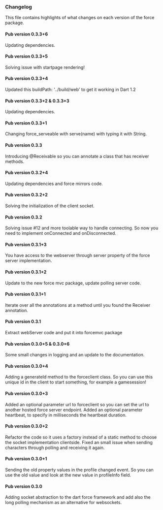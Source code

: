 ### Changelog ###

This file contains highlights of what changes on each version of the force package.

#### Pub version 0.3.3+6 ####

Updating dependencies.

#### Pub version 0.3.3+5 ####

Solving issue with startpage rendering!

#### Pub version 0.3.3+4 ####

Updated this buildPath: '../build/web' to get it working in Dart 1.2

#### Pub version 0.3.3+2 & 0.3.3+3 ####

Updating dependencies.

#### Pub version 0.3.3+1 ####

Changing force_serveable with serve(name) with typing it with String.

#### Pub version 0.3.3 ####

Introducing @Receivable so you can annotate a class that has receiver methods.

#### Pub version 0.3.2+4 ####

Updating dependencies and force mirrors code.

#### Pub version 0.3.2+2 ####

Solving the initialization of the client socket.

#### Pub version 0.3.2 ####

Solving issue #12 and more toolable way to handle connecting. 
So now you need to implement onConnected and onDisconnected.

#### Pub version 0.3.1+3 ####

You have access to the webserver through server property of the force server implementation.

#### Pub version 0.3.1+2 ####

Update to the new force mvc package, update polling server code.

#### Pub version 0.3.1+1 ####

Iterate over all the annotations at a method until you found the Receiver annotation.

#### Pub version 0.3.1 ####

Extract webServer code and put it into forcemvc package 

#### Pub version 0.3.0+5 & 0.3.0+6 ####

Some small changes in logging and an update to the documentation.

#### Pub version 0.3.0+4 ####

Adding a generateId method to the forceclient class. So you can use this unique id in the client to start something, for example a gamesession!

#### Pub version 0.3.0+3 ####

Added an optional parameter url to forceclient so you can set the url to another hosted force server endpoint.
Added an optional parameter heartbeat, to specify in milliseconds the heartbeat duration.

#### Pub version 0.3.0+2 ####

Refactor the code so it uses a factory instead of a static method to choose the socket implementation clientside.
Fixed an small issue when sending characters through polling and receiving it again.

#### Pub version 0.3.0+1 ####

Sending the old property values in the profile changed event. So you can use the old value and look at the new value in profileInfo field.

#### Pub version 0.3.0 ####

Adding socket abstraction to the dart force framework and add also the long polling mechanism as an alternative for websockets.